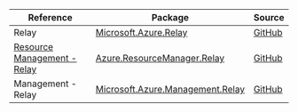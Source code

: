 | Reference | Package | Source |
|---|---|---|
|Relay|[Microsoft.Azure.Relay](https://www.nuget.org/packages/Microsoft.Azure.Relay)|[GitHub](https://github.com/Azure/azure-sdk-for-net)|
|[Resource Management - Relay](resourcemanager.relay-readme.md)|[Azure.ResourceManager.Relay](https://www.nuget.org/packages/Azure.ResourceManager.Relay)|[GitHub](https://github.com/Azure/azure-sdk-for-net/blob/main/sdk/relay/Azure.ResourceManager.Relay)|
|Management - Relay|[Microsoft.Azure.Management.Relay](https://www.nuget.org/packages/Microsoft.Azure.Management.Relay)|[GitHub](https://github.com/Azure/azure-sdk-for-net)|
